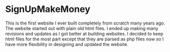 SignUpMakeMoney
========================

This is the first website I ever built completely from scratch many years ago. The website started out with plain old html files. I ended up making many revisions and updates as I got better at building websites. I decided to keep html files for the most part except that they are parsed as php files now so I have more flexibility in designing and updated the website.
